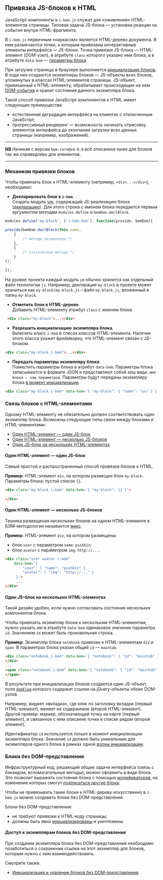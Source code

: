 <a name="html"></a>
## Привязка JS-блоков к HTML

JavaScript-компоненты в `i-bem.js` служат для «оживления» HTML-элементов
страницы. Типовая задача JS-блока — установка реакции на события внутри HTML-фрагмента.

В `i-bem.js` первичным «каркасом» является HTML-дерево документа. В нем размечаются точки, к которым привязаны интерактивные элементы интерфейса — JS-блоки.
Точка привязки JS-блока — HTML-элемент (DOM-узел), в атрибуте `class` которого
указано имя блока, а в атрибуте `data-bem` — [параметры блока][params].

При загрузке страницы в браузере выполняется [инициализация блоков][init]. В ходе нее создаются экземпляры блоков — JS-объекты всех блоков, упомянутых
в классах HTML-элементов страницы. JS-объект, привязанный к HTML-элементу, обрабатывает происходящие на нем [DOM-события](i-bem-js-events.ru.md#dom-events)
и хранит состояния данного экземпляра блока.

Такой способ привязки JavaScript-компонентов к HTML имеет следующие преимущества:

* естественная деградация интерфейса на клиентах с отключенным JavaScript;
* прогрессивный рендеринг — возможность начинать отрисовку элементов интерфейса до окончания загрузки всех данных страницы (например, изображений).

***

**NB** Начиная с версии `bem-core@v4.0.0` всё описанное ниже для блоков так же справедливо для элементов.

***

<a name="html-syntax"></a>
### Механизм привязки блоков

Чтобы привязать блок к HTML-элементу (например, `<div>...</div>`), необходимо:

* **Декларировать блок в `i-bem`**.<br/>
Cоздать модуль [ym][ym], содержащий JS-реализацию блока ([декларацию][decl]). Для этого строка с именем блока передается первым аргументом методам
`modules.define` и `bemDom.declBlock`.

```js
modules.define('my-block', ['i-bem-dom'], function(provide, bemDom){

provide(bemDom.declBlock(this.name,
    {
        /* методы экземпляра */
    },
    {
        /* статические методы */
    }
));

});
```

На уровне проекта каждый модуль `ym` обычно хранится как отдельный файл технологии `js`.
Например, декларация `my-block` в проекте может храниться как `my-block/my-block.js` – файл `my-block.js`, вложенный в папку `my-block`.

* **Отметить блок в HTML-дереве**.<br/>
Добавить HTML-элементу атрибут `class` с именем блока.

```html
 <div class="my-block">...</div>
```


* **Разрешить инициализацию экземпляра блока**.<br/>
Включить класс `i-bem` в список классов HTML-элемента. Наличие этого класса укажет фреймворку, что HTML-элемент связан с JS-блоком.

```html
<div class="my-block i-bem">...</div>
```


* **Передать параметры экземпляру блока**.<br/>
Поместить параметры блока в атрибут `data-bem`. Параметры блока записываются в формате JSON и представляют собой хеш вида: `имя блока : хэш параметров`. Параметры будут переданы экземпляру блока [в момент инициализации][init].

```html
<div class="my-block i-bem" data-bem='{ "my-block": { "name": "ya" } }'>...</div>
```


<a name="html-conection"></a>
### Связь блоков с HTML-элементами

Одному HTML-элементу не обязательно должен соответствовать один экземпляр блока. Возможны следующие типы связи между блоками и HTML-элементами:

* [Один HTML-элемент — один JS-блок](#html-simple)
* [Один HTML-элемент — несколько JS-блоков](#html-mixes)
* [Один JS-блок на нескольких HTML-элементах](#distrib-block)

<a name="html-simple"></a>
#### Один HTML-элемент — один JS-блок

Самый простой и распространенный способ привязки блоков к HTML.

**Пример:** HTML-элемент `div`, на котором размещен блок `my-block`.
Параметры блока: пустой список `{}`.

```html
<div class="my-block i-bem" data-bem='{ "my-block": {} }'>
    ...
</div>
```


<a name="html-mixes"></a>
#### Один HTML-элемент — несколько JS-блоков

Техника размещения нескольких блоков на одном HTML-элементе в БЭМ-методологии называется [микс](i-bem-js-decl.ru.md#inher-mixins).

**Пример:** HTML-элемент `div`, на котором размещены:

* блок `user` с параметром `name`: `pushkin`;
* блок `avatar` с параметром `img`: `http://...`.

```html
<div class="user avatar i-bem"
    data-bem='{
        "user": { "name": "pushkin" },
        "avatar": { "img": "http://..." }
     }'>
     ...
</div>
```


<a name="distrib-block"></a>
#### Один JS-блок на нескольких HTML-элементах

Такой дизайн удобен, если нужно согласовать состояния нескольких компонентов блока.

Чтобы привязать экземпляр блока к нескольким HTML-элементам, нужно указать им в атрибуте `data-bem` одинаковое значение параметра `id`. Значением `id` может быть произвольная строка.

**Пример:** Экземпляр блока `notebook` привязан к HTML-элементам `div` и `span`.
В параметрах блока указан общий `id` — `maintab`.

```html
<div class="notebook i-bem" data-bem='{ "notebook": { "id": "maintab" }}'>
</div>
...
<span class="notebook i-bem" data-bem='{ "notebook": { "id": "maintab" }}'>
</span>
```


В результате при инициализации блоков создается один JS-объект, поле [`domElem`][dom] которого содержит ссылки на jQuery-объекты обоих DOM-узлов.

Например, виджет «вкладка», где клик по заголовку вкладки (первый HTML-элемент), меняет ее содержимое (второй HTML-элемент).
Другой пример: маркер, обозначающий точку на карте (первый элемент), и связанное с ним описание точки в списке рядом (второй элемент).

Идентификатор `id` используется *только в момент инициализации* экземпляра блока. Значение `id` должно быть уникальным для экземпляров одного блока в рамках одной [волны инициализации](i-bem-js-init.ru.md#init-wave).

<a name="i-blocks"></a>
### Блоки без DOM-представления

Инфраструктурный код, решающий общие задачи интерфейса (связь с бэкэндом, вспомогательные методы), можно оформить в виде блока. Это позволит выражать состояния блока с помощью [модификаторов][states], на изменение которых смогут [подписаться другие блоки](i-bem-js-states.ru.md#mods-api-trigger).

Чтобы не привязывать такие блоки к HTML-дереву искусственно в `i-bem.js` можно создавать блоки без DOM-представления.

Блоки без DOM-представления:

 * не требуют привязки к HTML-коду страницы;
 * должны быть явно [инициализированы](i-bem-js-init.ru.md#init-bem) и уничтожены.

<a name="api-nodom"></a>
#### Доступ к экземплярам блоков без DOM-представления

При создании экземпляра блока без DOM-представления необходимо позаботиться о сохранении ссылки на этот экземпляр для блоков, которым нужно с ним взаимодействовать.

Смотрите также:
* [Инициализация и удаление блоков без DOM-представления](i-bem-js-init.ru.md#init-bem).


[ym]: https://github.com/ymaps/modules

[i-bem]: https://ru.bem.info/libs/bem-core/current/desktop/i-bem/jsdoc/

[i-bem-dom]: https://ru.bem.info/libs/bem-core/current/desktop/i-bem-dom/jsdoc/

[decl]: ./i-bem-js-decl.ru.md

[states]: ./i-bem-js-states.ru.md

[params]: ./i-bem-js-params.ru.md

[init]: ./i-bem-js-init.ru.md

[dom]: ./i-bem-js-dom.ru.md

[init-live]: ./i-bem-js-init.ru.md#init-live
